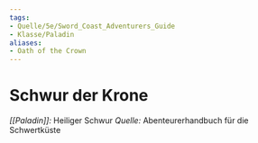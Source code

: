 ```yaml
---
tags: 
- Quelle/5e/Sword_Coast_Adventurers_Guide
- Klasse/Paladin
aliases: 
- Oath of the Crown
---
```

# Schwur der Krone
_[[Paladin]]:_ Heiliger Schwur
_Quelle:_ Abenteurerhandbuch für die Schwertküste